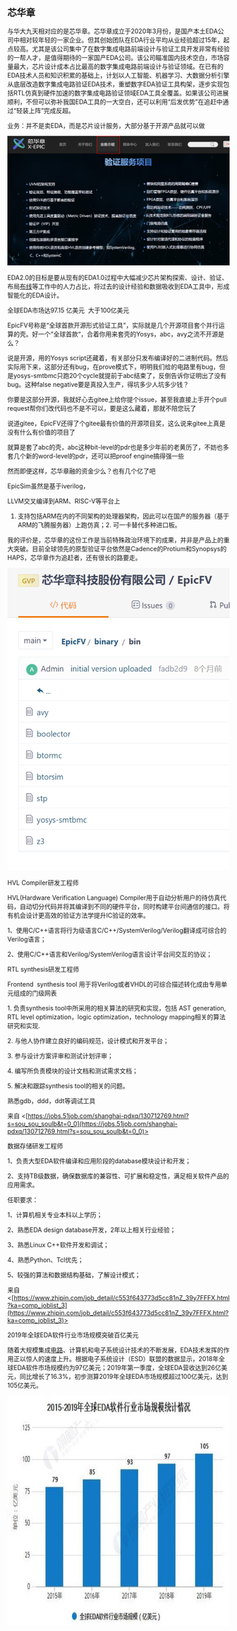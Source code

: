 ## 芯华章

与华大九天相对应的是芯华章。芯华章成立于2020年3月份，是国产本土EDA公司中相对较年轻的一家企业。但其创始团队在EDA行业平均从业经验超过15年，起点较高。尤其是该公司集中了在数字集成电路前端设计与验证工具开发非常有经验的一帮人才，是值得期待的一家国产EDA公司。该公司瞄准国内技术空白，市场容量最大，芯片设计成本占比最高的数字集成电路前端设计与验证领域。在已有的EDA技术人员和知识积累的基础上，计划以人工智能、机器学习、大数据分析引擎从底层改造数字集成电路验证EDA技术，重塑数字EDA验证工具构架，逐步实现包括RTL仿真到硬件加速的数字集成电路验证领域EDA工具全覆盖。如果该公司进展顺利，不但可以弥补我国EDA工具的一大空白，还可以利用“后发优势”在追赶中通过“轻装上阵”完成反超。

业务：并不是卖EDA，而是芯片设计服务，大部分基于开源产品就可以做

![首 页](docs/EDA/EDA%E4%BC%81%E4%B8%9A/%E5%85%AC%E5%8F%B8/attachments/%E8%8A%AF%E5%8D%8E%E7%AB%A0/c944c09db2d49dd36a48efcf687c5213_MD5.png)

EDA2.0的目标是要从现有的EDA1.0过程中大幅减少芯片架构探索、设计、验证、布局[布线](http://www.hqpcb.com/zhuoluye11/?tid=26&plan=fashaoyou)等工作中的人力占比，将过去的设计经验和数据吸收到EDA工具中，形成智能化的EDA设计。

全球EDA市场达97.15 亿美元  大于100亿美元

EpicFV号称是“全球首款开源形式验证工具”，实际就是几个开源项目套个并行运算的壳。好一个”全球首款“，合着你用来套壳的Yosys，abc，avy之流不开源是么？

说是开源，用的Yosys script还藏着，有关部分只发布编译好的二进制代码。然后实际用下来，这部分还有bug，在prove模式下，明明我们给的电路里有bug，但是yosys-smtbmc只跑20个cycle就提前于abc结束了，反倒告诉你证明出了没有bug。这种false negative要是真投入生产，得坑多少人坑多少钱？

你要是这部分开源，我就好心去gitee上给你提个issue，甚至我直接上手开个pull request帮你们改代码也不是不可以，要是这么藏着，那就不陪您玩了

说道gitee，EpicFV还得了个gitee最有价值的开源项目奖，这么说来gitee上真是没有什么有价值的项目了

就算是套了abc的壳，abc这种bit-level的pdr也是多少年前的老黄历了，不妨也多套几个新的word-level的pdr，还可以把proof engine搞得强一些

然而即便这样，芯华章融的资金少么？也有几个亿了吧

EpicSim虽然是基于iverilog，

LLVM交叉编译到ARM、RISC-V等平台上

1. 支持包括ARM在内的不同架构的处理器架构，因此可以在国产的服务器（基于ARM的飞腾服务器）上跑仿真；2. 可一卡替代多种进口板。

我的评价是，芯华章的这份工作是当前特殊政治环境下的成果，并非是产品上的重大突破。目前全球领先的原型验证平台依然是Cadence的Protium和Synopsys的HAPS，芯华章作为追赶者，还有很长的路要走。

![/ EpicFV](docs/EDA/EDA%E4%BC%81%E4%B8%9A/%E5%85%AC%E5%8F%B8/attachments/%E8%8A%AF%E5%8D%8E%E7%AB%A0/eff459d7d81517f6056fd350fb4633da_MD5.png)

HVL Compiler研发工程师

HVL(Hardware Verification Language) Compiler用于自动分析用户的待仿真代码，自动切分代码并将其编译到不同的硬件平台，同时构建平台间通信的接口。将有机会设计更高效的验证方法学提升IC验证的效率。

1、使用C/C++语言将行为级语言C/C++/SystemVerilog/Verilog翻译成可综合的Verilog语言；

2、使用C/C++语言和Verilog/SystemVerilog语言设计平台间交互的协议；

RTL synthesis研发工程师

Frontend  synthesis tool 用于将Verilog或者VHDL的可综合描述转化成由专用单元组成的门级网表

1. 负责synthesis tool中所采用的相关算法的研究和实现，包括 AST generation, RTL level optimization，logic optimization，technology mapping相关的算法研究和实现.

2. 与他人协作建立良好的编码规范，设计模式和开发平台；   

3. 参与设计方案评审和测试计划评审；

4. 编写所负责模块的设计文档和测试需求文档；

5. 解决和跟踪synthesis tool的相关的问题。

熟悉gdb，ddd，ddt等调试工具

来自 <[https://jobs.51job.com/shanghai-pdxq/130712769.html?s=sou_sou_soulb&t=0_0](https://jobs.51job.com/shanghai-pdxq/130712769.html?s=sou_sou_soulb&t=0_0)>

数据存储研发工程师

1、负责大型EDA软件编译和应用阶段的database模块设计和开发；

2、支持TB级数据，确保数据库的兼容性、可扩展和稳定性，满足相关软件产品的应用需求。

任职要求：

1、计算机相关专业本科以上学历；

2、熟悉EDA design database开发，2年以上相关行业经验；

3、熟悉Linux C++软件开发和调试；

4、熟悉Python、Tcl优先；

5、较强的算法和数据结构基础，了解设计模式；

来自 <[https://www.zhipin.com/job_detail/c553f643773d5cc81nZ_39y7FFFX.html?ka=comp_joblist_3](https://www.zhipin.com/job_detail/c553f643773d5cc81nZ_39y7FFFX.html?ka=comp_joblist_3)>

2019年全球EDA软件行业市场规模突破百亿美元

随着大规模集成[电路](http://www.hqpcb.com/)、计算机和电子系统设计技术的不断发展，EDA技术发挥的作用正以惊人的速度上升。根据电子系统设计（ESD）联盟的数据显示，2018年全球EDA软件市场规模约为97亿美元；2019年第一季度，全球EDA营收达到26亿美元，同比增长了16.3%，初步测算2019年全球EDA市场规模超过100亿美元，达到105亿美元。

[![](docs/EDA/EDA%E4%BC%81%E4%B8%9A/%E5%85%AC%E5%8F%B8/attachments/%E8%8A%AF%E5%8D%8E%E7%AB%A0/6e18d544d386844bc5a86fa4372cd035_MD5.jpg)](http://file.elecfans.com/web1/M00/BE/E1/pIYBAF7jO4OAW7n4AABjvfBkks8394.jpg)
